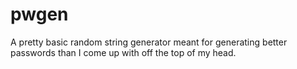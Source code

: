 # pwgen
A pretty basic random string generator meant for generating better passwords than I come up with off the top of my head.
